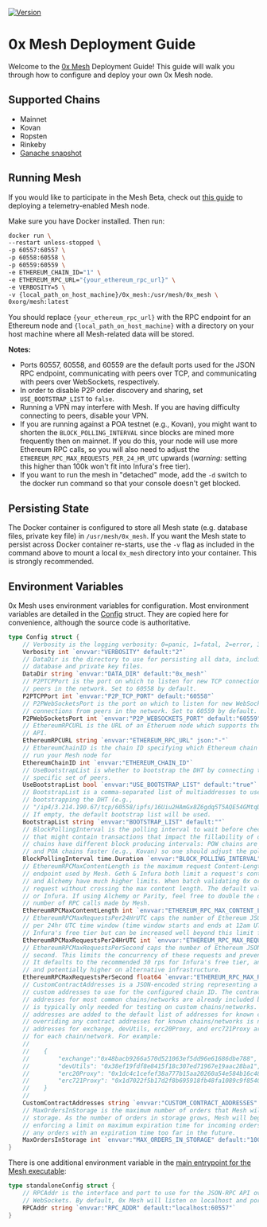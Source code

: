 [![Version](https://img.shields.io/badge/version-7.1.0--beta--0xv3-orange.svg)](https://github.com/0xProject/0x-mesh/releases)

# 0x Mesh Deployment Guide

Welcome to the [0x Mesh](https://github.com/0xProject/0x-mesh) Deployment Guide!
This guide will walk you through how to configure and deploy your own 0x Mesh
node.

## Supported Chains

-   Mainnet
-   Kovan
-   Ropsten
-   Rinkeby
-   [Ganache snapshot](https://cloud.docker.com/u/0xorg/repository/docker/0xorg/ganache-cli)

## Running Mesh

If you would like to participate in the Mesh Beta, check out [this guide](deployment_with_telemetry.md) to deploying a telemetry-enabled Mesh node.

Make sure you have Docker installed. Then run:

```bash
docker run \
--restart unless-stopped \
-p 60557:60557 \
-p 60558:60558 \
-p 60559:60559 \
-e ETHEREUM_CHAIN_ID="1" \
-e ETHEREUM_RPC_URL="{your_ethereum_rpc_url}" \
-e VERBOSITY=5 \
-v {local_path_on_host_machine}/0x_mesh:/usr/mesh/0x_mesh \
0xorg/mesh:latest
```

You should replace `{your_ethereum_rpc_url}` with the RPC endpoint for an
Ethereum node and `{local_path_on_host_machine}` with a directory on your host
machine where all Mesh-related data will be stored.

**Notes:**

-   Ports 60557, 60558, and 60559 are the default ports used for the JSON RPC endpoint, communicating with peers over TCP, and communicating with peers over WebSockets, respectively.
-   In order to disable P2P order discovery and sharing, set `USE_BOOTSTRAP_LIST` to `false`.
-   Running a VPN may interfere with Mesh. If you are having difficulty connecting to peers, disable your VPN.
-   If you are running against a POA testnet (e.g., Kovan), you might want to shorten the `BLOCK_POLLING_INTERVAL` since blocks are mined more frequently then on mainnet. If you do this, your node will use more Ethereum RPC calls, so you will also need to adjust the `ETHEREUM_RPC_MAX_REQUESTS_PER_24_HR_UTC` upwards (*warning:* setting this higher than 100k won't fit into Infura's
free tier).
-   If you want to run the mesh in "detached" mode, add the `-d` switch to the docker run command so that your console doesn't get blocked.

## Persisting State

The Docker container is configured to store all Mesh state (e.g. database files,
private key file) in `/usr/mesh/0x_mesh`. If you want the Mesh state to persist
across Docker container re-starts, use the `-v` flag as included in the command
above to mount a local `0x_mesh` directory into your container. This is strongly
recommended.

## Environment Variables

0x Mesh uses environment variables for configuration. Most environment variables
are detailed in the [Config](https://godoc.org/github.com/0xProject/0x-mesh/core#Config)
struct. They are copied here for convenience, although the source code is
authoritative.

```go
type Config struct {
	// Verbosity is the logging verbosity: 0=panic, 1=fatal, 2=error, 3=warn, 4=info, 5=debug 6=trace
	Verbosity int `envvar:"VERBOSITY" default:"2"`
	// DataDir is the directory to use for persisting all data, including the
	// database and private key files.
	DataDir string `envvar:"DATA_DIR" default:"0x_mesh"`
	// P2PTCPPort is the port on which to listen for new TCP connections from
	// peers in the network. Set to 60558 by default.
	P2PTCPPort int `envvar:"P2P_TCP_PORT" default:"60558"`
	// P2PWebSocketsPort is the port on which to listen for new WebSockets
	// connections from peers in the network. Set to 60559 by default.
	P2PWebSocketsPort int `envvar:"P2P_WEBSOCKETS_PORT" default:"60559"`
	// EthereumRPCURL is the URL of an Etheruem node which supports the JSON RPC
	// API.
	EthereumRPCURL string `envvar:"ETHEREUM_RPC_URL" json:"-"`
	// EthereumChainID is the chain ID specifying which Ethereum chain you wish to
	// run your Mesh node for
	EthereumChainID int `envvar:"ETHEREUM_CHAIN_ID"`
	// UseBootstrapList is whether to bootstrap the DHT by connecting to a
	// specific set of peers.
	UseBootstrapList bool `envvar:"USE_BOOTSTRAP_LIST" default:"true"`
	// BootstrapList is a comma-separated list of multiaddresses to use for
	// bootstrapping the DHT (e.g.,
	// "/ip4/3.214.190.67/tcp/60558/ipfs/16Uiu2HAmGx8Z6gdq5T5AQE54GMtqDhDFhizywTy1o28NJbAMMumF").
	// If empty, the default bootstrap list will be used.
	BootstrapList string `envvar:"BOOTSTRAP_LIST" default:""`
	// BlockPollingInterval is the polling interval to wait before checking for a new Ethereum block
	// that might contain transactions that impact the fillability of orders stored by Mesh. Different
	// chains have different block producing intervals: POW chains are typically slower (e.g., Mainnet)
	// and POA chains faster (e.g., Kovan) so one should adjust the polling interval accordingly.
	BlockPollingInterval time.Duration `envvar:"BLOCK_POLLING_INTERVAL" default:"5s"`
	// EthereumRPCMaxContentLength is the maximum request Content-Length accepted by the backing Ethereum RPC
	// endpoint used by Mesh. Geth & Infura both limit a request's content length to 1024 * 512 Bytes. Parity
	// and Alchemy have much higher limits. When batch validating 0x orders, we will fit as many orders into a
	// request without crossing the max content length. The default value is appropriate for operators using Geth
	// or Infura. If using Alchemy or Parity, feel free to double the default max in order to reduce the
	// number of RPC calls made by Mesh.
	EthereumRPCMaxContentLength int `envvar:"ETHEREUM_RPC_MAX_CONTENT_LENGTH" default:"524288"`
	// EthereumRPCMaxRequestsPer24HrUTC caps the number of Ethereum JSON-RPC requests a Mesh node will make
	// per 24hr UTC time window (time window starts and ends at 12am UTC). It defaults to the 100k limit on
	// Infura's free tier but can be increased well beyond this limit for those using alternative infra/plans.
	EthereumRPCMaxRequestsPer24HrUTC int `envvar:"ETHEREUM_RPC_MAX_REQUESTS_PER_24_HR_UTC" default:"100000"`
	// EthereumRPCMaxRequestsPerSecond caps the number of Ethereum JSON-RPC requests a Mesh node will make per
	// second. This limits the concurrency of these requests and prevents the Mesh node from getting rate-limited.
	// It defaults to the recommended 30 rps for Infura's free tier, and can be increased to 100 rpc for pro users,
	// and potentially higher on alternative infrastructure.
	EthereumRPCMaxRequestsPerSecond float64 `envvar:"ETHEREUM_RPC_MAX_REQUESTS_PER_SECOND" default:"30"`
	// CustomContractAddresses is a JSON-encoded string representing a set of
	// custom addresses to use for the configured chain ID. The contract
	// addresses for most common chains/networks are already included by default, so this
	// is typically only needed for testing on custom chains/networks. The given
	// addresses are added to the default list of addresses for known chains/networks and
	// overriding any contract addresses for known chains/networks is not allowed. The
	// addresses for exchange, devUtils, erc20Proxy, and erc721Proxy are required
	// for each chain/network. For example:
	//
	//    {
	//        "exchange":"0x48bacb9266a570d521063ef5dd96e61686dbe788",
	//        "devUtils": "0x38ef19fdf8e8415f18c307ed71967e19aac28ba1",
	//        "erc20Proxy": "0x1dc4c1cefef38a777b15aa20260a54e584b16c48",
	//        "erc721Proxy": "0x1d7022f5b17d2f8b695918fb48fa1089c9f85401"
	//    }
	//
	CustomContractAddresses string `envvar:"CUSTOM_CONTRACT_ADDRESSES" default:""`
	// MaxOrdersInStorage is the maximum number of orders that Mesh will keep in
	// storage. As the number of orders in storage grows, Mesh will begin
	// enforcing a limit on maximum expiration time for incoming orders and remove
	// any orders with an expiration time too far in the future.
	MaxOrdersInStorage int `envvar:"MAX_ORDERS_IN_STORAGE" default:"100000"`
}
```

There is one additional environment variable in the [main entrypoint for the
Mesh executable](../cmd/mesh/main.go):

```go
type standaloneConfig struct {
	// RPCAddr is the interface and port to use for the JSON-RPC API over
	// WebSockets. By default, 0x Mesh will listen on localhost and port 60557.
	RPCAddr string `envvar:"RPC_ADDR" default:"localhost:60557"`
}
```
